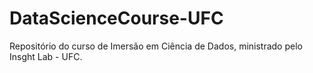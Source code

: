 # DataScienceCourse-UFC

Repositório do curso de Imersão em Ciência de Dados, ministrado pelo Insght Lab - UFC.
